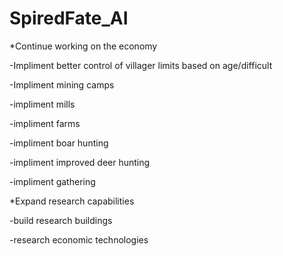 # SpiredFate_AI

*Continue working on the economy
 
 -Impliment better control of villager limits based on age/difficult
 
 -Impliment mining camps
 
 -impliment mills
 
 -impliment farms
 
 -impliment boar hunting
 
 -impliment improved deer hunting
 
 -impliment gathering
 
*Expand research capabilities
 
 -build research buildings
 
 -research economic technologies
